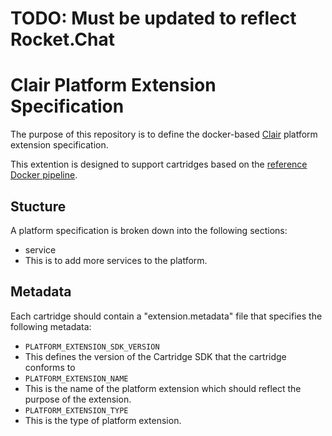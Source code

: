 # TODO: Must be updated to reflect Rocket.Chat

# Clair Platform Extension Specification
The purpose of this repository is to define the docker-based [Clair](https://github.com/coreos/clair) platform extension specification.

This extention is designed to support cartridges based on the [reference Docker pipeline](https://github.com/Accenture/adop-cartridge-docker).

## Stucture
A platform specification is broken down into the following sections:

 * service
  * This is to add more services to the platform.

## Metadata
Each cartridge should contain a "extension.metadata" file that specifies the following metadata:

 * `PLATFORM_EXTENSION_SDK_VERSION`
  * This defines the version of the Cartridge SDK that the cartridge conforms to
 * `PLATFORM_EXTENSION_NAME`
  * This is the name of the platform extension which should reflect the purpose of the extension.
 * `PLATFORM_EXTENSION_TYPE`
  * This is the type of platform extension.
